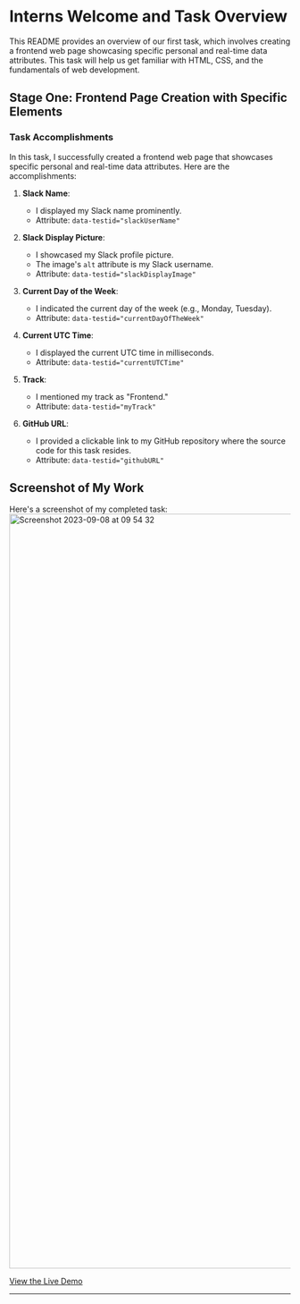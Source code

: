 # Interns Welcome and Task Overview
This README provides an overview of our first task, which involves creating a frontend web page showcasing specific personal and real-time data attributes. This task will help us get familiar with HTML, CSS, and the fundamentals of web development.

## Stage One: Frontend Page Creation with Specific Elements
### Task Accomplishments

In this task, I successfully created a frontend web page that showcases specific personal and real-time data attributes. Here are the accomplishments:

1. **Slack Name**:
   - I displayed my Slack name prominently.
   - Attribute: `data-testid="slackUserName"`

2. **Slack Display Picture**:
   - I showcased my Slack profile picture.
   - The image's `alt` attribute is my Slack username.
   - Attribute: `data-testid="slackDisplayImage"`

3. **Current Day of the Week**:
   - I indicated the current day of the week (e.g., Monday, Tuesday).
   - Attribute: `data-testid="currentDayOfTheWeek"`

4. **Current UTC Time**:
   - I displayed the current UTC time in milliseconds.
   - Attribute: `data-testid="currentUTCTime"`

5. **Track**:
   - I mentioned my track as "Frontend."
   - Attribute: `data-testid="myTrack"`

6. **GitHub URL**:
   - I provided a clickable link to my GitHub repository where the source code for this task resides.
   - Attribute: `data-testid="githubURL"`

## Screenshot of My Work

Here's a screenshot of my completed task:
<img width="1350" alt="Screenshot 2023-09-08 at 09 54 32" src="https://github.com/chiomanwocha/frontend-page-creation/assets/77916165/92fc014a-f1d8-4126-ac07-84d67894ebe3">



[View the Live Demo](https://frontend-page-creation-three.vercel.app/)

---
